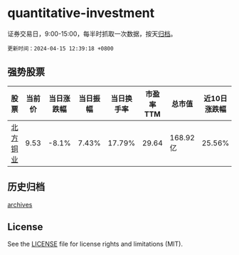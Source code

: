 # quantitative-investment

证券交易日，9:00-15:00，每半时抓取一次数据，按天[归档](archives)。

`更新时间：2024-04-15 12:39:18 +0800`

## 强势股票

|股票|当前价|当日涨跌幅|当日振幅|当日换手率|市盈率TTM|总市值|近10日涨跌幅|
|----|----|----|----|----|----|----|----|
|[北方铜业](https://xueqiu.com/S/SZ000737)|9.53|-8.1%|7.43%|17.79%|29.64|168.92亿|25.56%|

## 历史归档

[archives](archives)

## License

See the [LICENSE](LICENSE) file for license rights and limitations (MIT).